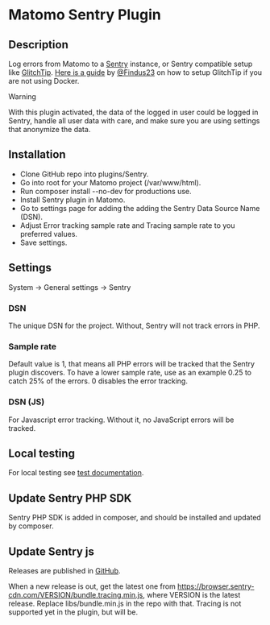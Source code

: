# Matomo Sentry Plugin

## Description

Log errors from Matomo to a [Sentry](https://sentry.io/) instance, or Sentry compatible setup like [GlitchTip](https://glitchtip.com/). [Here is a guide](https://guides.lw1.at/how-to-install-glitchtip-without-docker/) by [@Findus23](https://github.com/Findus23) on how to setup GlitchTip if you are not using Docker.

> [!WARNING]
> With this plugin activated, the data of the logged in user could be logged in Sentry, handle all user data with care, and make sure you are using settings that anonymize the data.

## Installation

* Clone GitHub repo into plugins/Sentry.
* Go into root for your Matomo project (/var/www/html).
* Run composer install --no-dev for productions use.
* Install Sentry plugin in Matomo.
* Go to settings page for adding the adding the Sentry Data Source Name (DSN).
* Adjust Error tracking sample rate and Tracing sample rate to you preferred values.
* Save settings.

## Settings

System -> General settings -> Sentry

### DSN

The unique DSN for the project. Without, Sentry will not track errors in PHP.

### Sample rate

Default value is 1, that means all PHP errors will be tracked that the Sentry plugin discovers. To have a lower sample rate, use as an example 0.25 to catch 25% of the errors. 0 disables the error tracking.

### DSN (JS)

For Javascript error tracking. Without it, no JavaScript errors will be tracked.

## Local testing

For local testing see [test documentation](TESTS.md).

## Update Sentry PHP SDK

Sentry PHP SDK is added in composer, and should be installed and updated by composer.

## Update Sentry js

Releases are published in [GitHub](https://github.com/getsentry/sentry-javascript/releases).

When a new release is out, get the latest one from <https://browser.sentry-cdn.com/VERSION/bundle.tracing.min.js>, where VERSION is the latest release. Replace libs/bundle.min.js in the repo with that. Tracing is not supported yet in the plugin, but will be.
